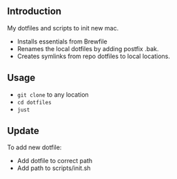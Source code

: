 ## Introduction
My dotfiles and scripts to init new mac.
- Installs essentials from Brewfile
- Renames the local dotfiles by adding postfix .bak.
- Creates symlinks from repo dotfiles to local locations.
## Usage
- `git clone` to any location
- `cd dotfiles`
- `just`
## Update
To add new dotfile:
- Add dotfile to correct path
- Add path to scripts/init.sh